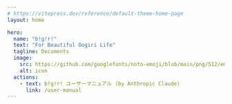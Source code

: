 ```yaml
---
# https://vitepress.dev/reference/default-theme-home-page
layout: home

hero:
  name: "bǃgǃrǃ"
  text: "For Beautiful Oogiri Life"
  tagline: Documents
  image:
    src: https://github.com/googlefonts/noto-emoji/blob/main/png/512/emoji_u1f984.png?raw=true
    alt: icon
  actions:
    - text: bǃgǃrǃ ユーザーマニュアル (by Anthropic Claude)
      link: /user-manual
---
```

